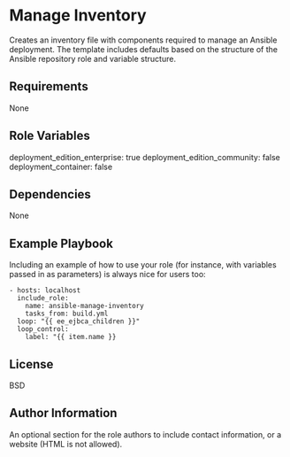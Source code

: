 Manage Inventory
================
Creates an inventory file with components required to manage an Ansible deployment. The template includes defaults based on the structure of the Ansible repository role and variable structure.

Requirements
------------
None

Role Variables
--------------
deployment_edition_enterprise: true
deployment_edition_community: false
deployment_container: false


Dependencies
------------
None


Example Playbook
----------------

Including an example of how to use your role (for instance, with variables passed in as parameters) is always nice for users too:

    - hosts: localhost
      include_role:
        name: ansible-manage-inventory
        tasks_from: build.yml
      loop: "{{ ee_ejbca_children }}"
      loop_control:
        label: "{{ item.name }}
          

License
-------

BSD

Author Information
------------------

An optional section for the role authors to include contact information, or a website (HTML is not allowed).
